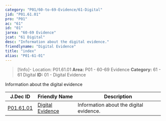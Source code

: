 ```yaml
---
category: "P01/60-to-69-Evidence/61-Digital"
jid: "P01.61.01"
pro: "P01"
ac: "61"
id: "01"
jarea: "60-69 Evidence"
jcat: "61 Digital"
desc: "Information about the digital evidence."
friendlyname: "Digital Evidence"
title: "index"
alias: "P01-61-01"
---
```

>[!info]- Location: P01.61.01
>**Area:** P01 - 60-69 Evidence
>**Category:** 61 - 61 Digital
>**ID:** 01 - Digital Evidence

Information about the digital evidence

| J.Dec ID                                                                        | Friendly Name                                                                          | Description                             |
| ------------------------------------------------------------------------------- | -------------------------------------------------------------------------------------- | --------------------------------------- |
| [P01.61.01](index.md) | [Digital Evidence](index.md) | Information about the digital evidence. |


